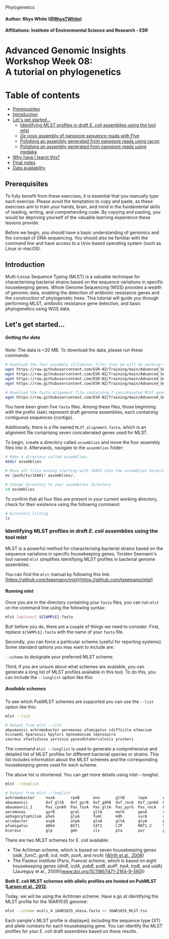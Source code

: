 Phylogenetics


#### Author: Rhys White ([@RhysTWhite](https://twitter.com/RhysTWhite))
#### Affiliations: Institute of Environmental Science and Research - ESR

# Advanced Genomic Insights Workshop Week 08:<br> A tutorial on phylogenetics

Table of contents
=================

<!--ts-->
   * [Prerequisites](#prerequisites)
   * [Introduction](#introduction)
   * [Let's get started...](#lets-get-started)
      * [Identifying MLST profiles in draft _E. coli_ assemblies using the tool mlst](#identifying-mlst-profiles-in-draft-e-coli-assemblies-using-the-tool-mlst)
      * [_De novo_ assembly of nanopore sequence reads with Flye](#de-novo-assembly-of-nanopore-sequence-reads-with-flye)
      * [Polishing an assembly generated from nanopore reads using racon](#polishing-an-assembly-generated-from-nanopore-reads-using-racon)
      * [Polishing an assembly generated from nanopore reads using medaka](#polishing-an-assembly-generated-from-nanopore-reads-using-medaka)
   * [Why have I learnt this?](#why-have-i-learnt-this)
   * [Final notes](#final-notes)
   * [Data availability](#data-availability)
<!--te-->

## Prerequisites
To fully benefit from these exercises, it is essential that you manually _type_ each exercise. Please avoid the temptation to copy and paste, as these exercises aim to train your hands, brain, and mind in the fundamental skills of reading, writing, and comprehending code. By copying and pasting, you would be depriving yourself of the valuable learning experience these lessons provide.

Before we begin, you should have a basic understanding of genomics and the concept of DNA sequencing. You should also be familiar with the command line and have access to a Unix-based operating system (such as Linux or macOS).

## Introduction

Multi-Locus Sequence Typing (MLST) is a valuable technique for characterising bacterial strains based on the sequence variations in specific housekeeping genes. Whole Genome Sequencing (WGS) provides a wealth of genomic data, enabling the detection of antibiotic resistance genes and the construction of phylogenetic trees. This tutorial will guide you through performing MLST, antibiotic resistance gene detection, and basic phylogenetics using WGS data.

## Let's get started...

##### Getting the data
Note: The data is ~20 MB. To download the data, please run these commands:

```bash
# Download the four assembly (Illumina) files that we will be working with today:
wget https://raw.githubusercontent.com/ESR-NZ/Training/main/Advanced_Genomics_Workshop/Week_08/16AR1035_skesa.fasta
wget https://raw.githubusercontent.com/ESR-NZ/Training/main/Advanced_Genomics_Workshop/Week_08/16AR1047_skesa.fasta
wget https://raw.githubusercontent.com/ESR-NZ/Training/main/Advanced_Genomics_Workshop/Week_08/16AR1138_skesa.fasta
wget https://raw.githubusercontent.com/ESR-NZ/Training/main/Advanced_Genomics_Workshop/Week_08/16AR1246_skesa.fasta
```

```bash
# Download the fasta alignment file containing 7 concatenated MLST genes:
wget https://raw.githubusercontent.com/ESR-NZ/Training/main/Advanced_Genomics_Workshop/Week_08/MLST_alignment.fasta
```

You have been given five `fasta` files. Among these files, those beginning with the prefix `16AR1` represent draft genome assemblies, each containing contiguous sequences (contigs). 

<ESBL report reference>

Additionally, there is a file named `MLST_alignment.fasta`, which is an alignment file comprising seven concatenated genes used for MLST.

To begin, create a directory called `assemblies` and move the four assembly files into it. Afterwards, navigate to the `assemblies` folder:

```bash
# Make a directory called assemblies:
mkdir assemblies
```

```bash
# Move all files ending starting with 16AR1 into the assemblies directory:
mv /path/to/16AR1* assemblies/.
```

```bash
# Change directory to your assemblies directory
cd assemblies
```

To confirm that all four files are present in your current working directory, check for their existence using the following command:

```bash
# Directory listing
ls
```

### Identifying MLST profiles in draft _E. coli_ assemblies using the tool mlst

MLST is a powerful method for characterising bacterial strains based on the sequence variations in specific housekeeping genes. Torsten Seemann's tool named `mlst` simplifies identifying MLST profiles in bacterial genome assemblies.

You can find the `mlst` manual by following this link: [https://github.com/tseemann/mlst](https://github.com/tseemann/mlst)

#### Running mlst

Once you are in the directory containing your `fasta` files, you can run `mlst` on the command line using the following syntax:

```bash
mlst [options] ${SAMPLE}.fasta 
````

But! before you do, there are a couple of things we need to consider.
First, replace `${SAMPLE}.fasta` with the name of your `fasta` file.

Secondly, you can force a particular scheme (useful for reporting systems). Some standard options you may want to include are:

`--scheme` to designate your preferred MLST scheme.<br>

Third, if you are unsure about what schemes are available, you can generate a long list of MLST profiles available in this tool. To do this, you can include the `--longlist` option like this:

##### Available schemes
To see which PubMLST schemes are supported you can use the `--list` option like this:
```bash
mlst --list
```

```bash
# Output from mlst --list
abaumannii achromobacter aeromonas afumigatus cdifficile efaecium
hcinaedi hparasuis hpylori kpneumoniae leptospira
saureus xfastidiosa yersinia ypseudotuberculosis yruckeri
```

The command `mlst --longlist` is used to generate a comprehensive and detailed list of MLST profiles for different bacterial species or strains. This list includes information about the MLST schemes and the corresponding housekeeping genes used for each scheme.

The above list is shortened. You can get more details using mlst --longlist.

```bash
mlst --longlist
````

```bash
# Output from mlst --longlist
achromobacter     nusA       rpoB      eno       gltB      lepA       nuoL      nrdA
abaumannii        Oxf_gltA   Oxf_gyrB  Oxf_gdhB  Oxf_recA  Oxf_cpn60  Oxf_gpi   Oxf_rpoD
abaumannii_2      Pas_cpn60  Pas_fusA  Pas_gltA  Pas_pyrG  Pas_recA   Pas_rplB  Pas_rpoB
aeromonas         gyrB       groL      gltA      metG      ppsA       recA
aphagocytophilum  pheS       glyA      fumC      mdh       sucA       dnaN      atpA
arcobacter        aspA       atpA      glnA      gltA      glyA       pgm       tkt
afumigatus        ANX4       BGT1      CAT1      LIP       MAT1_2     SODB      ZRF2
bcereus           glp        gmk       ilv       pta       pur        pyc       tpi
```

There are two MLST schemes for _E. coli_ available: 
- The Achtman scheme, which is based on seven housekeeping genes (_adk_, _fumC_, _gyrB_, _icd_, _mdh_, _purA_, and _recA_) ([Wirth et al., 2006](www.doi.org/10.1111/j.1365-2958.2006.05172.x))
- The Pasteur Institute (Paris, France) scheme, which is based on eight housekeeping genes (_dinB_, _icdA_, _pabB_, _polB_, _putP_, _trpA_, _trpB_, and _uidA_) (Jaureguy et al., 2009](www.doi.org/10.1186/1471-2164-9-560))

**Both E. coli MLST schemes with allelic profiles are hosted on PubMLST ([Larsen et al., 2012](www.doi.org/10.1128/JCM.06094-11).**

Today, we will be using the Achtman scheme. Have a go at identifying the MLST profile for the 16AR1035 genome:

```bash
mlst --scheme ecoli_4 16AR1035_skesa.fasta >> 16AR1035_MLST.tsv
```

Each sample's MLST profile is displayed, including the sequence type (ST) and allele numbers for each housekeeping gene.
You can identify the MLST profiles for your _E. coli_ draft assemblies based on these results.








